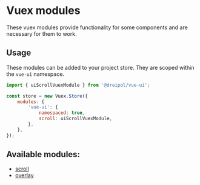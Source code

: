 # Vuex modules
These vuex modules provide functionality for some components and are necessary for them to work. 

## Usage
These modules can be added to your project store. They are scoped within the `vue-ui` namespace.

```js
import { uiScrollVuexModule } from '@dreipol/vue-ui';

const store = new Vuex.Store({
    modules: {
        'vue-ui': {
            namespaced: true,
            scroll: uiScrollVuexModule,
        },
    },
});
```

## Available modules:
- [scroll](/src/vuex/modules/scroll)
- [overlay](/src/vuex/modules/overlay)

